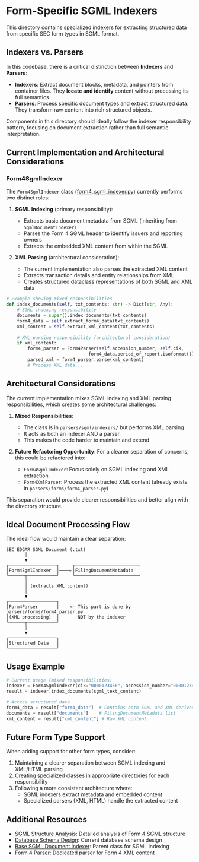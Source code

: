 # Form-Specific SGML Indexers

This directory contains specialized indexers for extracting structured data from specific SEC form types in SGML format.

## Indexers vs. Parsers

In this codebase, there is a critical distinction between **Indexers** and **Parsers**:

- **Indexers**: Extract document blocks, metadata, and pointers from container files. They **locate and identify** content without processing its full semantics.
- **Parsers**: Process specific document types and extract structured data. They transform raw content into rich structured objects.

Components in this directory should ideally follow the indexer responsibility pattern, focusing on document extraction rather than full semantic interpretation.

## Current Implementation and Architectural Considerations

### Form4SgmlIndexer

The `Form4SgmlIndexer` class ([form4_sgml_indexer.py](form4_sgml_indexer.py)) currently performs two distinct roles:

1. **SGML Indexing** (primary responsibility):
   - Extracts basic document metadata from SGML (inheriting from `SgmlDocumentIndexer`)
   - Parses the Form 4 SGML header to identify issuers and reporting owners
   - Extracts the embedded XML content from within the SGML

2. **XML Parsing** (architectural consideration):
   - The current implementation also parses the extracted XML content
   - Extracts transaction details and entity relationships from XML
   - Creates structured dataclass representations of both SGML and XML data

```python
# Example showing mixed responsibilities
def index_documents(self, txt_contents: str) -> Dict[str, Any]:
    # SGML indexing responsibility
    documents = super().index_documents(txt_contents)
    form4_data = self.extract_form4_data(txt_contents)
    xml_content = self.extract_xml_content(txt_contents)
    
    # XML parsing responsibility (architectural consideration)
    if xml_content:
        form4_parser = Form4Parser(self.accession_number, self.cik, 
                               form4_data.period_of_report.isoformat())
        parsed_xml = form4_parser.parse(xml_content)
        # Process XML data...
```

## Architectural Considerations

The current implementation mixes SGML indexing and XML parsing responsibilities, which creates some architectural challenges:

1. **Mixed Responsibilities**:
   - The class is in `parsers/sgml/indexers/` but performs XML parsing
   - It acts as both an indexer AND a parser
   - This makes the code harder to maintain and extend

2. **Future Refactoring Opportunity**:
   For a cleaner separation of concerns, this could be refactored into:
   - `Form4SgmlIndexer`: Focus solely on SGML indexing and XML extraction
   - `Form4XmlParser`: Process the extracted XML content (already exists in `parsers/forms/form4_parser.py`)

This separation would provide clearer responsibilities and better align with the directory structure.

## Ideal Document Processing Flow

The ideal flow would maintain a clear separation:

```
SEC EDGAR SGML Document (.txt)
       │
       ▼
┌──────────────────┐     ┌────────────────────────┐
│Form4SgmlIndexer  │────►│FilingDocumentMetadata  │
└──────┬───────────┘     └────────────────────────┘
       │
       │ (extracts XML content)
       │
       ▼
┌──────────────────┐     
│Form4Parser       │    <- This part is done by parsers/forms/form4_parser.py
│(XML processing)  │       NOT by the indexer
└──────┬───────────┘     
       │
       ▼
┌──────────────────┐
│Structured Data   │
└──────────────────┘
```

## Usage Example

```python
# Current usage (mixed responsibilities)
indexer = Form4SgmlIndexer(cik="0000123456", accession_number="0000123456-25-000123")
result = indexer.index_documents(sgml_text_content)

# Access structured data
form4_data = result["form4_data"]  # Contains both SGML and XML-derived data
documents = result["documents"]    # FilingDocumentMetadata list
xml_content = result["xml_content"] # Raw XML content
```

## Future Form Type Support

When adding support for other form types, consider:
1. Maintaining a clearer separation between SGML indexing and XML/HTML parsing
2. Creating specialized classes in appropriate directories for each responsibility
3. Following a more consistent architecture where:
   - SGML indexers extract metadata and embedded content
   - Specialized parsers (XML, HTML) handle the extracted content

## Additional Resources

- [SGML Structure Analysis](form4-sgml-analysis.md): Detailed analysis of Form 4 SGML structure
- [Database Schema Design](specialized_form_db_schema_proposal.md): Current database schema design
- [Base SGML Document Indexer](../sgml_document_indexer.py): Parent class for SGML indexing
- [Form 4 Parser](../../../forms/form4_parser.py): Dedicated parser for Form 4 XML content